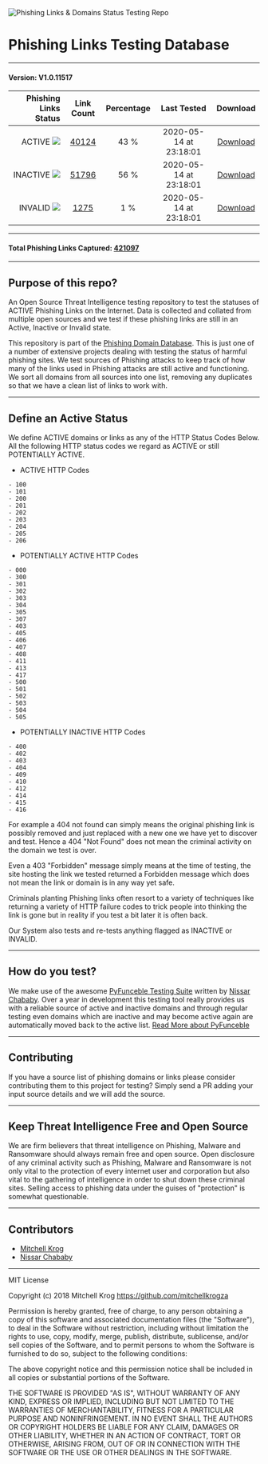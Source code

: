 <img src="https://github.com/mitchellkrogza/Phishing-URL-Testing-Database-of-Link-Statuses/blob/master/dev-tools/phishing-logo.jpg" alt="Phishing Links & Domains Status Testing Repo"/>

# Phishing Links Testing Database  

_______________
#### Version: V1.0.11517
| Phishing Links Status  | Link Count | Percentage | Last Tested | Download |
| ---: | :---: | :---: | :---: |:---: |
| ACTIVE <img src=https://github.com/mitchellkrogza/Phishing-URL-Testing-Database-of-Link-Statuses/blob/master/dev-tools/green.jpg/> | [40124](https://raw.githubusercontent.com/mitchellkrogza/Phishing-URL-Testing-Database-of-Link-Statuses/master/phishing-links-ACTIVE.txt)  | 43 % | 2020-05-14 at 23:18:01 | [Download](https://raw.githubusercontent.com/mitchellkrogza/Phishing-URL-Testing-Database-of-Link-Statuses/master/phishing-links-ACTIVE.txt) |
| INACTIVE <img src=https://github.com/mitchellkrogza/Phishing-URL-Testing-Database-of-Link-Statuses/blob/master/dev-tools/red.jpg/>  | [51796](https://raw.githubusercontent.com/mitchellkrogza/Phishing-URL-Testing-Database-of-Link-Statuses/master/phishing-links-INACTIVE.txt)  | 56 % | 2020-05-14 at 23:18:01 | [Download](https://raw.githubusercontent.com/mitchellkrogza/Phishing-URL-Testing-Database-of-Link-Statuses/master/phishing-links-INACTIVE.txt) |
| INVALID <img src=https://github.com/mitchellkrogza/Phishing-URL-Testing-Database-of-Link-Statuses/blob/master/dev-tools/blue.jpg/> | [1275](https://raw.githubusercontent.com/mitchellkrogza/Phishing-URL-Testing-Database-of-Link-Statuses/master/phishing-links-INVALID.txt)  | 1 % | 2020-05-14 at 23:18:01 | [Download](https://raw.githubusercontent.com/mitchellkrogza/Phishing-URL-Testing-Database-of-Link-Statuses/master/phishing-links-INVALID.txt) |
*****************************
#### Total Phishing Links Captured: [421097](https://raw.githubusercontent.com/mitchellkrogza/Phishing-URL-Testing-Database-of-Link-Statuses/master/input-source/ALL-feeds-URLS.lst)
____________________


## Purpose of this repo?

An Open Source Threat Intelligence testing repository to test the statuses of ACTIVE Phishing Links on the Internet. Data is collected and collated from multiple open sources and we test if these phishing links are still in an Active, Inactive or Invalid state. 

This repository is part of the [Phishing Domain Database](https://github.com/mitchellkrogza/Phishing.Database). This is just one of a number of extensive projects dealing with testing the status of harmful phishing sites. We test sources of Phishing attacks to keep track of how many of the links used in Phishing attacks are still active and functioning. We sort all domains from all sources into one list, removing any duplicates so that we have a clean list of links to work with.

************************************************
## Define an Active Status

We define ACTIVE domains or links as any of the HTTP Status Codes Below. 
All the following HTTP status codes we regard as ACTIVE or still POTENTIALLY ACTIVE.

- ACTIVE HTTP Codes
```
- 100
- 101
- 200
- 201
- 202
- 203
- 204
- 205
- 206
```
- POTENTIALLY ACTIVE HTTP Codes
```
- 000
- 300
- 301
- 302
- 303
- 304
- 305
- 307
- 403
- 405
- 406
- 407
- 408
- 411
- 413
- 417
- 500
- 501
- 502
- 503
- 504
- 505
```
- POTENTIALLY INACTIVE HTTP Codes
```
- 400
- 402
- 403
- 404
- 409
- 410
- 412
- 414
- 415
- 416
```

For example a 404 not found can simply means the original phishing link is possibly removed and just replaced with a new one we have yet to discover and test. Hence a 404 "Not Found" does not mean the criminal activity on the domain we test is over. 

Even a 403 "Forbidden" message simply means at the time of testing, the site hosting the link we tested returned a Forbidden message which does not mean the link or domain is in any way yet safe. 

Criminals planting Phishing links often resort to a variety of techniques like returning a variety of HTTP failure codes to trick people into thinking the link is gone but in reality if you test a bit later it is often back. 

Our System also tests and re-tests anything flagged as INACTIVE or INVALID.


************************************************
## How do you test?

We make use of the awesome [PyFunceble Testing Suite](https://github.com/funilrys/PyFunceble) written by [Nissar Chababy](https://github.com/funilrys/). Over a year in development this testing tool really provides us with a reliable source of active and inactive domains and through regular testing even domains which are inactive and may become active again are automatically moved back to the active list. [Read More about PyFunceble](https://pyfunceble.readthedocs.io/en/latest/)

************************************************
## Contributing

If you have a source list of phishing domains or links please consider contributing them to this project for testing? 
Simply send a PR adding your input source details and we will add the source. 

************************************************
## Keep Threat Intelligence Free and Open Source

We are firm believers that threat intelligence on Phishing, Malware and Ransomware should always remain free and open source. Open disclosure of any criminal activity such as Phishing, Malware and Ransomware is not only vital to the protection of every internet user and corporation but also vital to the gathering of intelligence in order to shut down these criminal sites. Selling access to phishing data under the guises of "protection" is somewhat questionable. 


************************************************
## Contributors

- [Mitchell Krog](https://github.com/mitchellkrogza/)
- [Nissar Chababy](https://github.com/funilrys/)

************************************************
MIT License

Copyright (c) 2018 Mitchell Krog
https://github.com/mitchellkrogza

Permission is hereby granted, free of charge, to any person obtaining a copy
of this software and associated documentation files (the "Software"), to deal
in the Software without restriction, including without limitation the rights
to use, copy, modify, merge, publish, distribute, sublicense, and/or sell
copies of the Software, and to permit persons to whom the Software is
furnished to do so, subject to the following conditions:

The above copyright notice and this permission notice shall be included in all
copies or substantial portions of the Software.

THE SOFTWARE IS PROVIDED "AS IS", WITHOUT WARRANTY OF ANY KIND, EXPRESS OR
IMPLIED, INCLUDING BUT NOT LIMITED TO THE WARRANTIES OF MERCHANTABILITY,
FITNESS FOR A PARTICULAR PURPOSE AND NONINFRINGEMENT. IN NO EVENT SHALL THE
AUTHORS OR COPYRIGHT HOLDERS BE LIABLE FOR ANY CLAIM, DAMAGES OR OTHER
LIABILITY, WHETHER IN AN ACTION OF CONTRACT, TORT OR OTHERWISE, ARISING FROM,
OUT OF OR IN CONNECTION WITH THE SOFTWARE OR THE USE OR OTHER DEALINGS IN THE
SOFTWARE.


